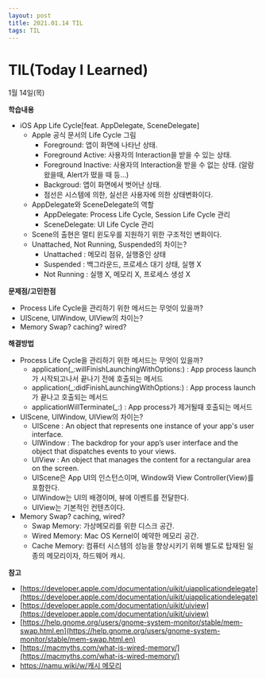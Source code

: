 ```yaml
---
layout: post
title: 2021.01.14 TIL
tags: TIL
---
```

# TIL(Today I Learned)

1월 14일(목)

**학습내용**

- iOS App Life Cycle[feat. AppDelegate, SceneDelegate]
    - Apple 공식 문서의 Life Cycle 그림
        - Foreground: 앱이 화면에 나타난 상태.
        - Foreground Active: 사용자의 Interaction을 받을 수 있는 상태.
        - Foreground Inactive: 사용자의 Interaction을 받을 수 없는 상태. (알람 왔을때, Alert가 떴을 때 등...)
        - Backgroud: 앱이 화면에서 벗어난 상태.
        - 점선은 시스템에 의한, 실선은 사용자에 의한 상태변화이다.
    - AppDelegate와 SceneDelegate의 역할
        - AppDelegate: Process Life Cycle, Session Life Cycle 관리
        - SceneDelegate: UI Life Cycle 관리
    - Scene의 출현은 멀티 윈도우를 지원하기 위한 구조적인 변화이다.
    - Unattached, Not Running, Suspended의 차이는?
        - Unattached : 메모리 점유, 실행중인 상태
        - Suspended : 백그라운드, 프로세스 대기 상태, 실행 X
        - Not Running : 실행 X, 메모리 X, 프로세스 생성 X

**문제점/고민한점**

- Process Life Cycle을 관리하기 위한 메서드는 무엇이 있을까?
- UIScene, UIWindow, UIView의 차이는?
- Memory Swap? caching? wired?

**해결방법**

- Process Life Cycle을 관리하기 위한 메서드는 무엇이 있을까?
    - application(_:willFinishLaunchingWithOptions:) : App process launch가 시작되고나서 끝나기 전에 호출되는 메서드
    - application(_:didFinishLaunchingWithOptions:) : App process launch가 끝나고 호출되는 메서드
    - applicationWillTerminate(_:) : App process가 제거될때 호출되는 메서드
- UIScene, UIWindow, UIView의 차이는?
    - UIScene : An object that represents one instance of your app's user interface.
    - UIWindow : The backdrop for your app’s user interface and the object that dispatches events to your views.
    - UIView : An object that manages the content for a rectangular area on the screen.
    - UIScene은 App UI의 인스턴스이며, Window와 View Controller(View)를 포함한다.
    - UIWindow는 UI의 배경이며, 뷰에 이벤트를 전달한다.
    - UIView는 기본적인 컨텐츠이다.
- Memory Swap? caching, wired?
    - Swap Memory: 가상메모리를 위한 디스크 공간.
    - Wired Memory: Mac OS Kernel이 예약한 메모리 공간.
    - Cache Memory: 컴퓨터 시스템의 성능을 향상시키기 위해 별도로 탑재된 일종의 메모리이자, 하드웨어 캐시.

**참고**

- [https://developer.apple.com/documentation/uikit/uiapplicationdelegate](https://developer.apple.com/documentation/uikit/uiapplicationdelegate)
- [https://developer.apple.com/documentation/uikit/uiview](https://developer.apple.com/documentation/uikit/uiview)
- [https://help.gnome.org/users/gnome-system-monitor/stable/mem-swap.html.en](https://help.gnome.org/users/gnome-system-monitor/stable/mem-swap.html.en)
- [https://macmyths.com/what-is-wired-memory/](https://macmyths.com/what-is-wired-memory/)
- [https://namu.wiki/w/캐시 메모리](https://namu.wiki/w/%EC%BA%90%EC%8B%9C%20%EB%A9%94%EB%AA%A8%EB%A6%AC)
